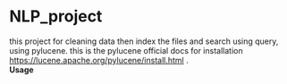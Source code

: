 # NLP_project
this project for cleaning data then index the files and search using query, using pylucene.
this is the pylucene official docs for installation https://lucene.apache.org/pylucene/install.html .<br>
<b>Usage</b>

